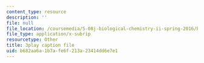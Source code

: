 ```yaml
---
content_type: resource
description: ''
file: null
file_location: /coursemedia/5-08j-biological-chemistry-ii-spring-2016/b682aa6a1b7afe6f213a23414dd6e7e1_JB1YIT1Z-oE.srt
file_type: application/x-subrip
resourcetype: Other
title: 3play caption file
uid: b682aa6a-1b7a-fe6f-213a-23414dd6e7e1
---
```

